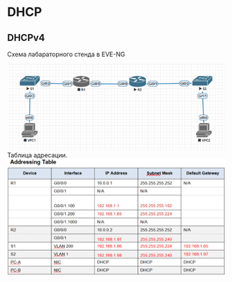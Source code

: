 # DHCP
## DHCPv4
Схема лабараторного стенда в EVE-NG

![](схема4.png)
Таблица адресации.
![](adressing_table_v4.png)